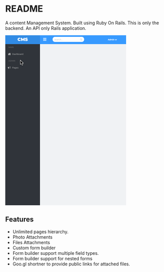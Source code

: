 # README

A content Management System. Built using Ruby On Rails. This is only the backend. An API only Rails application.

![](cms.gif)

## Features

* Unlimited pages hierarchy.
* Photo Attachments
* Files Attachments
* Custom form builder
* Form builder support multiple field types.
* Form builder support for nested forms
* Goo.gl shortner to provide public links for attached files.
